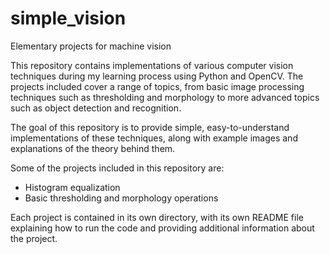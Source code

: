 # simple_vision
Elementary projects for machine vision

This repository contains implementations of various computer vision techniques during my learning process using Python and OpenCV. The projects included cover a range of topics, from basic image processing techniques such as thresholding and morphology to more advanced topics such as object detection and recognition.

The goal of this repository is to provide simple, easy-to-understand implementations of these techniques, along with example images and explanations of the theory behind them. 

Some of the projects included in this repository are:
- Histogram equalization  
- Basic thresholding and morphology operations  

Each project is contained in its own directory, with its own README file explaining how to run the code and providing additional information about the project.  
